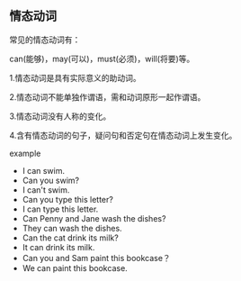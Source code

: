 ## 情态动词
常见的情态动词有：

can(能够)，may(可以)，must(必须)，will(将要)等。

1.情态动词是具有实际意义的助动词。

2.情态动词不能单独作谓语，需和动词原形一起作谓语。

3.情态动词没有人称的变化。

4.含有情态动词的句子，疑问句和否定句在情态动词上发生变化。

example

- I can swim.
- Can you swim?
- I can't swim.
- Can you type this letter?
- I can type this letter.
- Can Penny and Jane wash the dishes?
- They can wash the dishes.
- Can the cat drink its milk?
- It can drink its milk.
- Can you and Sam paint this bookcase？
- We can paint this bookcase.